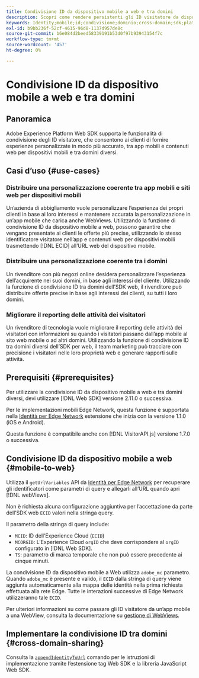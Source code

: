 ```yaml
---
title: Condivisione ID da dispositivo mobile a web e tra domini
description: Scopri come rendere persistenti gli ID visitatore da dispositivi mobili alle proprietà web e tra domini
keywords: Identity;mobile;id;condivisione;dominio;cross-domain;sdk;platform;
exl-id: b9bb236f-52cf-4615-96d8-1137d957de8c
source-git-commit: b6e084d2beed58339191b53d0f97b93943154f7c
workflow-type: tm+mt
source-wordcount: '457'
ht-degree: 0%

---
```


# Condivisione ID da dispositivo mobile a web e tra domini

## Panoramica

Adobe Experience Platform Web SDK supporta le funzionalità di condivisione degli ID visitatore, che consentono ai clienti di fornire esperienze personalizzate in modo più accurato, tra app mobili e contenuti web per dispositivi mobili e tra domini diversi.

## Casi d’uso {#use-cases}

### Distribuire una personalizzazione coerente tra app mobili e siti web per dispositivi mobili

Un’azienda di abbigliamento vuole personalizzare l’esperienza dei propri clienti in base ai loro interessi e mantenere accurata la personalizzazione in un’app mobile che carica anche WebViews. Utilizzando la funzione di condivisione ID da dispositivo mobile a web, possono garantire che vengano presentate ai clienti le offerte più precise, utilizzando lo stesso identificatore visitatore nell’app e contenuti web per dispositivi mobili trasmettendo [!DNL ECID] all’URL web del dispositivo mobile.

### Distribuire una personalizzazione coerente tra i domini

Un rivenditore con più negozi online desidera personalizzare l’esperienza dell’acquirente nei suoi domini, in base agli interessi del cliente. Utilizzando la funzione di condivisione ID tra domini dell’SDK web, il rivenditore può distribuire offerte precise in base agli interessi dei clienti, su tutti i loro domini.

### Migliorare il reporting delle attività dei visitatori

Un rivenditore di tecnologia vuole migliorare il reporting delle attività dei visitatori con informazioni su quando i visitatori passano dall’app mobile al sito web mobile o ad altri domini. Utilizzando la funzione di condivisione ID tra domini diversi dell’SDK per web, il team marketing può tracciare con precisione i visitatori nelle loro proprietà web e generare rapporti sulle attività.

## Prerequisiti {#prerequisites}

Per utilizzare la condivisione ID da dispositivo mobile a web e tra domini diversi, devi utilizzare [!DNL Web SDK] versione 2.11.0 o successiva.

Per le implementazioni mobili Edge Network, questa funzione è supportata nella [Identità per Edge Network](https://developer.adobe.com/client-sdks/documentation/identity-for-edge-network/) estensione che inizia con la versione 1.1.0 (iOS e Android).

Questa funzione è compatibile anche con [!DNL VisitorAPI.js] versione 1.7.0 o successiva.

## Condivisione ID da dispositivo mobile a web {#mobile-to-web}

Utilizza il `getUrlVariables` API da [Identità per Edge Network](https://developer.adobe.com/client-sdks/documentation/identity-for-edge-network/api-reference/#geturlvariables) per recuperare gli identificatori come parametri di query e allegarli all’URL quando apri [!DNL webViews].

Non è richiesta alcuna configurazione aggiuntiva per l’accettazione da parte dell’SDK web `ECID` valori nella stringa query.

Il parametro della stringa di query include:

* `MCID`: ID dell’Experience Cloud (`ECID`)
* `MCORGID`: L’Experience Cloud `orgID` che deve corrispondere al `orgID` configurato in [!DNL Web SDK].
* `TS`: parametro di marca temporale che non può essere precedente ai cinque minuti.


La condivisione ID da dispositivo mobile a Web utilizza `adobe_mc` parametro. Quando `adobe_mc` è presente e valido, il `ECID` dalla stringa di query viene aggiunta automaticamente alla mappa delle identità nella prima richiesta effettuata alla rete Edge. Tutte le interazioni successive di Edge Network utilizzeranno tale `ECID`.

Per ulteriori informazioni su come passare gli ID visitatore da un’app mobile a una WebView, consulta la documentazione su [gestione di WebViews](https://experienceleague.adobe.com/docs/platform-learn/implement-mobile-sdk/app-implementation/web-views.html#implementation).

## Implementare la condivisione ID tra domini {#cross-domain-sharing}

Consulta la [`appendIdentityToUrl`](../commands/appendidentitytourl.md) comando per le istruzioni di implementazione tramite l’estensione tag Web SDK e la libreria JavaScript Web SDK.
